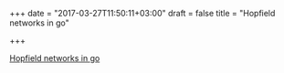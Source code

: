 +++
date = "2017-03-27T11:50:11+03:00"
draft = false
title = "Hopfield networks in go"

+++

<p><a href="http://mlexplore.org/2017/03/12/hopfield-networks-in-go">Hopfield networks in go</a></p>